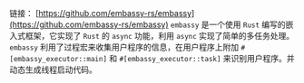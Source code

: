 链接： [https://github.com/embassy-rs/embassy](https://github.com/embassy-rs/embassy)
`embassy` 是一个使用 `Rust` 编写的嵌入式框架，它实现了 `Rust` 的 `async` 功能，利用 `async` 实现了简单的多任务处理。
`embassy` 利用了过程宏来收集用户程序的信息，在用户程序上附加 `#[embassy_executor::main]` 和 `#[embassy_executor::task]` 来识别用户程序。并动态生成线程启动代码。